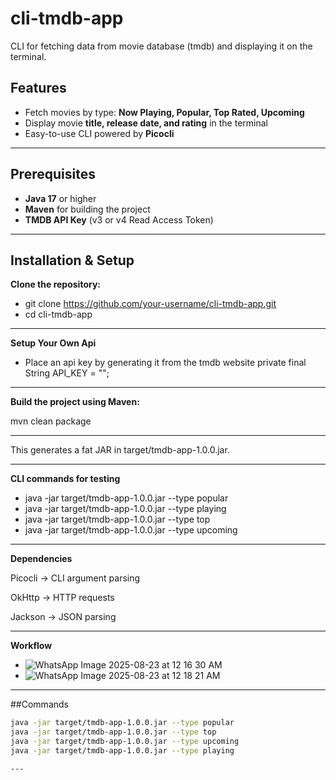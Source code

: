 # cli-tmdb-app
CLI for fetching data from movie database (tmdb) and displaying it on the terminal.

## Features
- Fetch movies by type: **Now Playing, Popular, Top Rated, Upcoming**  
- Display movie **title, release date, and rating** in the terminal  
- Easy-to-use CLI powered by **Picocli**  

---
## Prerequisites
- **Java 17** or higher  
- **Maven** for building the project  
- **TMDB API Key** (v3 or v4 Read Access Token)  
---

## Installation & Setup

**Clone the repository:**

- git clone https://github.com/your-username/cli-tmdb-app.git
- cd cli-tmdb-app

---
**Setup Your Own Api**
- Place an api key by generating it from the tmdb website
private final String API_KEY = ""; 

---
**Build the project using Maven:**

mvn clean package

---
This generates a fat JAR in target/tmdb-app-1.0.0.jar.

---
**CLI commands for testing**

- java -jar target/tmdb-app-1.0.0.jar --type popular
- java -jar target/tmdb-app-1.0.0.jar --type playing
- java -jar target/tmdb-app-1.0.0.jar --type top
- java -jar target/tmdb-app-1.0.0.jar --type upcoming

---
**Dependencies**

Picocli
 → CLI argument parsing

OkHttp
 → HTTP requests

Jackson
 → JSON parsing

---
**Workflow**
- ![WhatsApp Image 2025-08-23 at 12 16 30 AM](https://github.com/user-attachments/assets/26e911db-2f92-4437-993f-a9e4e4521d51)
- ![WhatsApp Image 2025-08-23 at 12 18 21 AM](https://github.com/user-attachments/assets/57afaffc-42d4-4a96-b771-1b3f8e8c3dd6)



---

##Commands
```bash
java -jar target/tmdb-app-1.0.0.jar --type popular
java -jar target/tmdb-app-1.0.0.jar --type top
java -jar target/tmdb-app-1.0.0.jar --type upcoming
java -jar target/tmdb-app-1.0.0.jar --type playing

---
 
